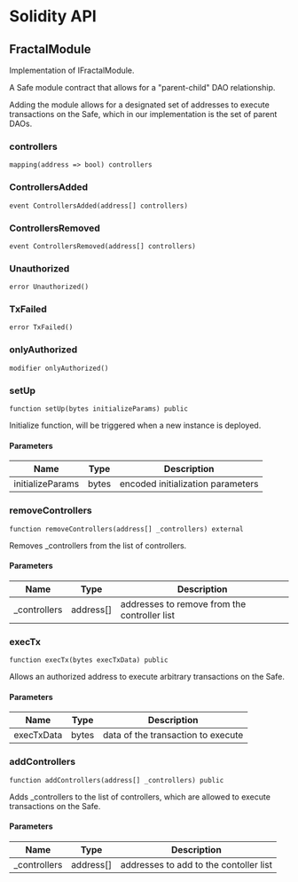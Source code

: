 # Solidity API

## FractalModule

Implementation of IFractalModule.

A Safe module contract that allows for a "parent-child" DAO relationship.

Adding the module allows for a designated set of addresses to execute
transactions on the Safe, which in our implementation is the set of parent
DAOs.

### controllers

```solidity
mapping(address => bool) controllers
```

### ControllersAdded

```solidity
event ControllersAdded(address[] controllers)
```

### ControllersRemoved

```solidity
event ControllersRemoved(address[] controllers)
```

### Unauthorized

```solidity
error Unauthorized()
```

### TxFailed

```solidity
error TxFailed()
```

### onlyAuthorized

```solidity
modifier onlyAuthorized()
```

### setUp

```solidity
function setUp(bytes initializeParams) public
```

Initialize function, will be triggered when a new instance is deployed.

#### Parameters

| Name | Type | Description |
| ---- | ---- | ----------- |
| initializeParams | bytes | encoded initialization parameters |

### removeControllers

```solidity
function removeControllers(address[] _controllers) external
```

Removes _controllers from the list of controllers.

#### Parameters

| Name | Type | Description |
| ---- | ---- | ----------- |
| _controllers | address[] | addresses to remove from the controller list |

### execTx

```solidity
function execTx(bytes execTxData) public
```

Allows an authorized address to execute arbitrary transactions on the Safe.

#### Parameters

| Name | Type | Description |
| ---- | ---- | ----------- |
| execTxData | bytes | data of the transaction to execute |

### addControllers

```solidity
function addControllers(address[] _controllers) public
```

Adds _controllers to the list of controllers, which are allowed
to execute transactions on the Safe.

#### Parameters

| Name | Type | Description |
| ---- | ---- | ----------- |
| _controllers | address[] | addresses to add to the contoller list |


